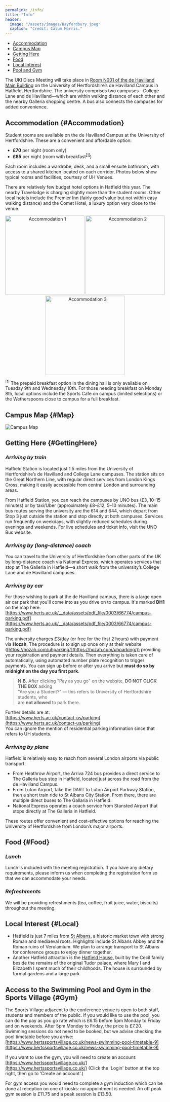 ```yaml
---
permalink: /info/
title: "Info"
header: 
  image: "/assets/images/Bayfordbury.jpeg"
  caption: "Credit: Calum Morris."
---
```


- [Accommodation](#Accommodation)
- [Campus Map](#Map)
- [Getting Here](#GettingHere)
- [Food](#Food)
- [Local Interest](#Local)
- [Pool and Gym](#Gym)

The UKI Discs Meeting will take place in [Room N001 of the de Havilland Main Building](https://maps.herts.ac.uk) on the University of Hertfordshire’s de Havilland Campus in Hatfield, Hertfordshire. The university comprises two campuses—College Lane and de Havilland—which are within walking distance of each other and the nearby Galleria shopping centre. A bus also connects the campuses for added convenience.

## Accommodation {#Accommodation} 

Student rooms are available on the de Havilland Campus at the University of Hertfordshire. These are a convenient and affordable option:
- **£70** per night (room only)  
- **£85** per night (room with breakfast<sup><a href="#breakfast-note">[1]</a></sup>)

Each room includes a wardrobe, desk, and a small ensuite bathroom, with access to a shared kitchen located on each corridor. Photos below show typical rooms and facilities, courtesy of UH Venues.

There are relatively few budget hotel options in Hatfield this year. The nearby Travelodge is charging slightly more than the student rooms. Other local hotels include the Premier Inn (fairly good value but not within easy walking distance) and the Comet Hotel, a luxury option very close to the venue.

<p align="center">
  <img src="../assets/images/UH_accomodation1.jpg" alt="Accommodation 1" width="250"/>
  <img src="../assets/images/UH_accomodation2.jpg" alt="Accommodation 2" width="250"/>
  <img src="../assets/images/UH_accomodation3.jpg" alt="Accommodation 3" width="250"/>
</p>

<p id="breakfast-note"><sup>[1]</sup> The prepaid breakfast option in the dining hall is only available on Tuesday 9th and Wednesday 10th. For those needing breakfast on Monday 8th, local options include the Sports Cafe on campus (limited selections) or the Wetherspoons close to campus for a full breakfast.</p>

## Campus Map {#Map}
![Campus Map](../assets/images/de-Havilland-campus-map.png)


## Getting Here {#GettingHere}
### *Arriving by train*
Hatfield Station is located just 1.5 miles from the University of Hertfordshire’s de Havilland and College Lane campuses. The station sits on the Great Northern Line, with regular direct services from London Kings Cross, making it easily accessible from central London and surrounding areas.

From Hatfield Station, you can reach the campuses by UNO bus (£3, 10–15 minutes) or by taxi/Uber (approximately £8–£12, 5–10 minutes). The main bus routes serving the university are the 614 and 644, which depart from Stop 3 just outside the station and stop directly at both campuses. Services run frequently on weekdays, with slightly reduced schedules during evenings and weekends. For live schedules and ticket info, visit the UNO Bus website.

### *Arriving by (long-distance) coach*
You can travel to the University of Hertfordshire from other parts of the UK by long-distance coach via National Express, which operates services that stop at The Galleria in Hatfield—a short walk from the university’s College Lane and de Havilland campuses.

### *Arriving by car*

For those wishing to park at the de Havilland campus, there is a large open air car park that you'll come into as you drive on to campus. It's marked **DH1** on the map here: [https://www.herts.ac.uk/__data/assets/pdf_file/0003/66774/campus-parking.pdf](https://www.herts.ac.uk/__data/assets/pdf_file/0003/66774/campus-parking.pdf)

The university charges £3/day (or free for the first 2 hours) with payment via **Hozah**. The procedure is to sign up once only at their website ([https://hozah.com/uhparking/](https://hozah.com/uhparking/)) providing your registration and payment details. Then everything is taken care of automatically, using automated number plate recognition to trigger payments. You can sign up before or after you arrive but **must do so by midnight on the day you first park**.

> **N.B.** After clicking "Pay as you go" on the website, **DO NOT CLICK THE BOX** asking  
> "Are you a Student?" — this refers to University of Hertfordshire students, who  
> are **not allowed** to park there.

Further details are at:  
[https://www.herts.ac.uk/contact-us/parking](https://www.herts.ac.uk/contact-us/parking)  
You can ignore the mention of residential parking information since that refers to UH students.

### *Arriving by plane*
Hatfield is relatively easy to reach from several London airports via public transport:

- From Heathrow Airport, the Arriva 724 bus provides a direct service to The Galleria bus stop in Hatfield, located just across the road from the de Havilland Campus.
- From Luton Airport, take the DART to Luton Airport Parkway Station, then a short train ride to St Albans City Station. From there, there are multiple direct buses to The Gallaria in Hatfield.
- National Express operates a coach service from Stansted Airport that stops directly at The Galleria in Hatfield.

These routes offer convenient and cost-effective options for reaching the University of Hertfordshire from London’s major airports.

## Food {#Food}

### *Lunch*
Lunch is included with the meeting registration. If you have any dietary requirements, please inform us when completing the registration form so that we can accommodate your needs.

### *Refreshments*
We will be providing refreshments (tea, coffee, fruit juice, water, biscuits) throughout the meeting. 

## Local Interest {#Local}
- Hatfield is just 7 miles from <a href='https://www.enjoystalbans.com/things-to-do/'>St Albans</a>, a historic market town with strong Roman and mediaeval roots. Highlights include St Albans Abbey and the Roman ruins of Verulamium. We plan to arrange transport to St Albans for conference groups to enjoy dinner together. 
- Another Hatfield attraction is the <a href='https://hatfield-house.co.uk'>Hatfield House</a>, built by the Cecil family beside the remains of the original Tudor palace, where Mary I and Elizabeth I spent much of their childhoods. The house is surrounded by formal gardens and a large park. 

## Access to the Swimming Pool and Gym in the Sports Village {#Gym}

The Sports Village adjacent to the conference venue is open to both staff, students and members of the public.  If you would like to use the pool, you can do the pay as you go rate which is £6.15 before 5pm Monday to Friday and on weekends. After 5pm Monday to Friday, the price is £7.20.  Swimming sessions do not need to be booked, but we advise checking the pool timetable before you arrive: [https://www.hertssportsvillage.co.uk/news-swimming-pool-timetable-9](https://www.hertssportsvillage.co.uk/news-swimming-pool-timetable-9)

If you want to use the gym, you will need to create an account:  
[https://www.hertssportsvillage.co.uk/](https://www.hertssportsvillage.co.uk/) (Click the 'Login' button at the top right, then go to 'Create an account'.) 

For gym access you would need to complete a gym induction which can be done at reception on one of kiosks: no appointment is needed.  An off peak gym session is £11.75 and a peak session is £13.50. 









 

